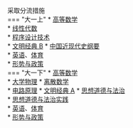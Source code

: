 采取分流措施  
=== "大一上"
    * [高等数学](../../课程/高等数学.md)  
    * [线性代数](../../课程/线性代数.md)  
    * [程序设计技术](../../课程/程序设计技术/程序设计技术（基于C++）.md)  
    * [文明经典 B](../../课程/文明经典/文明经典%20B.md)
    * [中国近现代史纲要](../../课程/中国近现代史纲要.md)  
    * [英语](../../课程/英语.md)、[体育](../../课程/体育/index.md)  
    * [形势与政策](../../课程/形势与政策.md)  
=== "大一下"
    * [高等数学](../../课程/高等数学.md)  
    * [大学物理](../../课程/大学物理.md)
    * [离散数学](../../课程/离散数学.md)  
    * [电路原理](../../课程/电路原理.md)
    * [文明经典 A](../../课程/文明经典/文明经典%20A.md)
    * [思想道德与法治](../../课程/思想道德与法治.md)  
    * [思想道德与法治实践](../../课程/思想道德与法治实践.md)  
    * [英语](../../课程/英语.md)、[体育](../../课程/体育/index.md)  
    * [形势与政策](../../课程/形势与政策.md)  